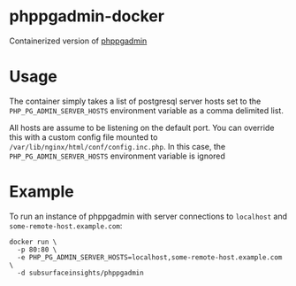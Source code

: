 # phppgadmin-docker
Containerized version of [phppgadmin](https://github.com/phppgadmin/phppgadmin)

# Usage

The container simply takes a list of postgresql server hosts set to the
`PHP_PG_ADMIN_SERVER_HOSTS` environment variable as a comma delimited list.

All hosts are assume to be listening on the default port. You can override
this with a custom config file mounted to
`/var/lib/nginx/html/conf/config.inc.php`. In this case, the
`PHP_PG_ADMIN_SERVER_HOSTS` environment variable is ignored

# Example

To run an instance of phppgadmin with server connections to `localhost` and 
`some-remote-host.example.com`:

```
docker run \
  -p 80:80 \
  -e PHP_PG_ADMIN_SERVER_HOSTS=localhost,some-remote-host.example.com \
  -d subsurfaceinsights/phppgadmin
```
